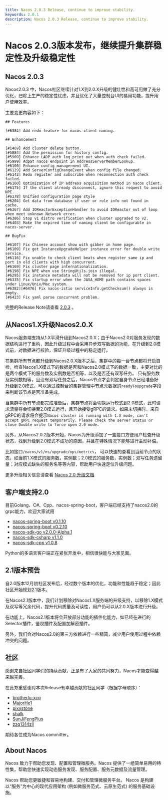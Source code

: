 ```yaml
---
title: Nacos 2.0.3 Release, continue to improve stability.
keywords: 2.0.1
description: Nacos 2.0.3 Release, continue to improve stability.
---
```


# Nacos 2.0.3版本发布，继续提升集群稳定性及升级稳定性

## Nacos 2.0.3


Nacos2.0.3 中，Nacos社区继续针对1.X到2.0.X升级的健壮性和高可用做了充分优化，扫除上生产的稳定性忧虑，并且优化了大量控制台UI的易用功能，提升用户使用效率。


主要变更内容如下：


```
## Features

[#6384] Add redo feature for nacos client naming.

## Enhancement

[#1469] Add cluster delete button.
[#5884] Add the permission for history config.
[#5909] Enhance LADP auth log print out when auth check failed.
[#5999] Adpat nacos endpoint in AddressServerMemberLookup.
[#6100] Enhance config managerment UI.
[#6129] Add ServerConfigChangeEvent when config file changed.
[#6142] Redo register and subscribe when reconnection auth check failed.
[#6160] Optimization of IP address acquisition method in nacos client.
[#6175] If the client already disconnect, ignore this request to avoid NPE.
[#6178] Unified configuration page style
[#6204] Get data from database if user or role info not found in cache.
[#6367] Add IOReactorExceptionHandler to avoid IOReactor out of loop when meet unknown Network error.
[#6386] Stop v1 distro verification when cluster upgraded to v2.
[#6403] Make the expired time of naming client be configurable in nacos-server.

## BugFix

[#6107] Fix Chinese account show with gibber in home page.
[#6109] Fix get InstanceUpgradeHelper instance error for double write service.
[#6116] Fix unable to check client beats when register same ip and port in old clients with high concurrent.
[#6169] Fix cluster page internationalization.
[#6198] Fix NPE when use StringUtils.join illegal.
[#6295] Fix instance metadata will not be removed for ip port client.
[#6335] Fix startup error when the JAVA_HOME path contains spaces under Linux/Unix/Mac system.
[#6382][#6476] Fix nacos-istio serviceInfo.getChecksum() always is empty.
[#6423] Fix yaml parse concurrent problem.
```


完整的Release Note请查看 [2.0.3](https://github.com/alibaba/nacos/releases/tag/2.0.3) 。


## 从Nacos1.X升级Nacos2.0.X


Nacos服务端支持从1.X平滑升级到Nacos2.0.X；由于Nacos2.0对服务发现的数据结构进行了重构，因此升级过程中会采用异步双写数据的功能，在升级到2.0模式前，对数据进行校验，保证升级过程中的稳定运行。


在集群所有节点都升级到Nacos2.0.X版本之后，集群中的每一台节点都将开启自检，检查Nacos1.X模式下的数据是否和Nacos2.0模式下的数据一致，主要对比的是两个模式下的服务数及实例数是否相等，以及是否还有双写任务。
只有服务数及实例数相等，且没有双写任务之后，Nacos节点才会判定自身节点已经准备好升级到2.0模式，可以通过控制台的集群管理中节点元数据的`readyToUpgrade`字段来判断该节点是否准备完成。


当集群中所有节点都完成准备后，集群节点将会切换运行模式到2.0模式，此时请求流量将会切换至2.0模式运行，且开始接受gRPC的请求。如果未切换时，来自gRPC的请求将会提示`Nacos cluster is running with 1.X mode, can't accept gRPC request temporarily. Please check the server status or close Double write to force open 2.0 mode.`


另外，从Nacos2.0.2版本开始，Nacos为升级添加了一些接口方便用户检查升级状态，找到升级到2.0模式不成功的原因，并且在特殊情况下能够进行主动补偿。


比如接口`/nacos/v1/ns/upgrade/ops/metrics`， 可以快速的查看到当前节点的状态，如当前1.X模式的服务数，实例数；2.0模式的服务数，实例数；双写任务遗留量；对应模式缺失的服务名等等内容，帮助用户快速定位升级问题。


更多升级相关信息请查看 [Nacos 2.0 升级文档](https://nacos.io/zh-cn/docs/2.0.0-upgrading.html)


## 客户端支持2.0


目前Golang、C#、Cpp、nacos-spring-boot，客户端已经支持了nacos2.0的grpc能力，欢迎大家试用
​

- [nacos-spring-boot v0.1.10](https://github.com/nacos-group/nacos-spring-boot-project/releases/tag/0.1.10)
- [nacos-spring-boot v0.2.10](https://github.com/nacos-group/nacos-spring-boot-project/releases/tag/0.2.10)
- [nacos-sdk-go v2.0.0-Alpha.1](https://github.com/nacos-group/nacos-sdk-go/releases/tag/v2.0.0-Alpha.1)
- [nacos-sdk-csharp v1.1.0](https://github.com/nacos-group/nacos-sdk-csharp/releases/tag/v1.1.0)
- [nacos-sdk-cpp v1.0.8](https://github.com/nacos-group/nacos-sdk-cpp/releases/tag/1.0.8)


Python的多语言客户端正在紧张开发中，相信很快能与大家见面。


## 2.1版本预告


自2.0版本12月初社区发布后，经过数个版本的优化，功能和性能趋于稳定；因此社区开始规划2.1版本。


在Nacos2.1版本中，我们计划移除对Nacos1.X服务端的升级支持，以移除1.X模式及双写等冗余代码，提升代码质量及可读性，用户仍可以从2.0.X版本进行升级。


在功能上，Nacos2.1版本将会开放部分功能的插件化能力，如已经在进行的Selector插件，鉴权插件及配置加解密插件。


另外，我们会对Nacos2.0的第三方依赖进行一些精简，减少用户使用过程中依赖冲突的问题。


## 社区


感谢来自社区同学们的持续贡献，正是有了大家的共同努力，Nacos才能变得越来越完善。


在此郑重感谢对本次Release有卓越贡献的社区同学（根据字母顺序）：


- [brotherlu-xcq](https://github.com/brotherlu-xcq)
- [MajorHe1](https://github.com/MajorHe1)
- [pixystone](https://github.com/pixystone)
- [shalk](https://github.com/shalk)
- [SunJiFengPlus](https://github.com/SunJiFengPlus)
- [zzq1314zll](https://github.com/zzq1314zll)


期待各位成为Nacos committer。


## About Nacos


Nacos 致力于帮助您发现、配置和管理微服务。Nacos 提供了一组简单易用的特性集，帮助您快速实现动态服务发现、服务配置、服务元数据及流量管理。


Nacos 帮助您更敏捷和容易地构建、交付和管理微服务平台。 Nacos 是构建以“服务”为中心的现代应用架构 (例如微服务范式、云原生范式) 的服务基础设施。
